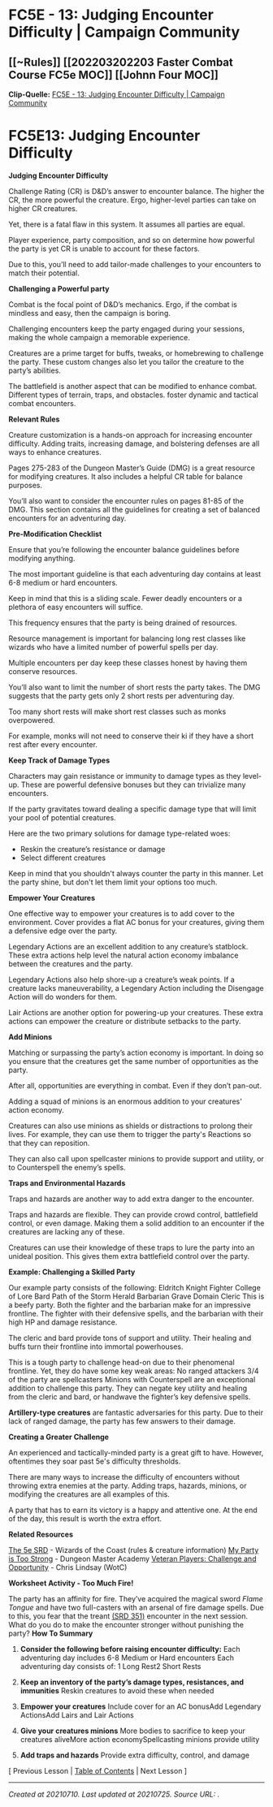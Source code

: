 # FC5E - 13: Judging Encounter Difficulty | Campaign Community
 [[~Rules]] [[202203202203 Faster Combat Course FC5e MOC]] [[Johnn Four MOC]] 
---



**Clip-Quelle:** [FC5E - 13: Judging Encounter Difficulty | Campaign Community](https://campaign-community.com/index.php?resources/13-judging-encounter-difficulty.294/)

# FC5E13: Judging Encounter Difficulty

**Judging Encounter Difficulty**

Challenge Rating (CR) is D&D’s answer to encounter balance. The higher the CR, the more powerful the creature. Ergo, higher-level parties can take on higher CR creatures.

Yet, there is a fatal flaw in this system. It assumes all parties are equal.

Player experience, party composition, and so on determine how powerful the party is yet CR is unable to account for these factors.

Due to this, you’ll need to add tailor-made challenges to your encounters to match their potential.

**Challenging a Powerful party**

Combat is the focal point of D&D’s mechanics. Ergo, if the combat is mindless and easy, then the campaign is boring.

Challenging encounters keep the party engaged during your sessions, making the whole campaign a memorable experience.

Creatures are a prime target for buffs, tweaks, or homebrewing to challenge the party. These custom changes also let you tailor the creature to the party’s abilities.

The battlefield is another aspect that can be modified to enhance combat. Different types of terrain, traps, and obstacles. foster dynamic and tactical combat encounters.

**Relevant Rules**

Creature customization is a hands-on approach for increasing encounter difficulty. Adding traits, increasing damage, and bolstering defenses are all ways to enhance creatures.

Pages 275-283 of the Dungeon Master’s Guide (DMG) is a great resource for modifying creatures. It also includes a helpful CR table for balance purposes.

You’ll also want to consider the encounter rules on pages 81-85 of the DMG. This section contains all the guidelines for creating a set of balanced encounters for an adventuring day.

**Pre-Modification Checklist**

Ensure that you’re following the encounter balance guidelines before modifying anything.

The most important guideline is that each adventuring day contains at least 6-8 medium or hard encounters.

Keep in mind that this is a sliding scale. Fewer deadly encounters or a plethora of easy encounters will suffice.

This frequency ensures that the party is being drained of resources.

Resource management is important for balancing long rest classes like wizards who have a limited number of powerful spells per day.

Multiple encounters per day keep these classes honest by having them conserve resources.

You’ll also want to limit the number of short rests the party takes. The DMG suggests that the party gets only 2 short rests per adventuring day.

Too many short rests will make short rest classes such as monks overpowered.

For example, monks will not need to conserve their ki if they have a short rest after every encounter.

**Keep Track of Damage Types**

Characters may gain resistance or immunity to damage types as they level-up. These are powerful defensive bonuses but they can trivialize many encounters.

If the party gravitates toward dealing a specific damage type that will limit your pool of potential creatures.

Here are the two primary solutions for damage type-related woes:

*   Reskin the creature’s resistance or damage
*   Select different creatures

Keep in mind that you shouldn't always counter the party in this manner. Let the party shine, but don't let them limit your options too much.

**Empower Your Creatures**

One effective way to empower your creatures is to add cover to the environment. Cover provides a flat AC bonus for your creatures, giving them a defensive edge over the party.

Legendary Actions are an excellent addition to any creature’s statblock. These extra actions help level the natural action economy imbalance between the creatures and the party.

Legendary Actions also help shore-up a creature’s weak points. If a creature lacks maneuverability, a Legendary Action including the Disengage Action will do wonders for them.

Lair Actions are another option for powering-up your creatures. These extra actions can empower the creature or distribute setbacks to the party.

**Add Minions**

Matching or surpassing the party’s action economy is important. In doing so you ensure that the creatures get the same number of opportunities as the party.

After all, opportunities are everything in combat. Even if they don’t pan-out.

Adding a squad of minions is an enormous addition to your creatures' action economy.

Creatures can also use minions as shields or distractions to prolong their lives. For example, they can use them to trigger the party's Reactions so that they can reposition.

They can also call upon spellcaster minions to provide support and utility, or to Counterspell the enemy’s spells.

**Traps and Environmental Hazards**

Traps and hazards are another way to add extra danger to the encounter.

Traps and hazards are flexible. They can provide crowd control, battlefield control, or even damage. Making them a solid addition to an encounter if the creatures are lacking any of these.

Creatures can use their knowledge of these traps to lure the party into an unideal position. This gives them extra battlefield control over the party.

**Example: Challenging a Skilled Party**

Our example party consists of the following:
Eldritch Knight Fighter
College of Lore Bard
Path of the Storm Herald Barbarian
Grave Domain Cleric
This is a beefy party. Both the fighter and the barbarian make for an impressive frontline. The fighter with their defensive spells, and the barbarian with their high HP and damage resistance.

The cleric and bard provide tons of support and utility. Their healing and buffs turn their frontline into immortal powerhouses.

This is a tough party to challenge head-on due to their phenomenal frontline. Yet, they do have some key weak areas:
No ranged attackers
3/4 of the party are spellcasters
Minions with Counterspell are an exceptional addition to challenge this party. They can negate key utility and healing from the cleric and bard, or handwave the fighter’s key defensive spells.

**Artillery-type creatures** are fantastic adversaries for this party. Due to their lack of ranged damage, the party has few answers to their damage.

**Creating a Greater Challenge**

An experienced and tactically-minded party is a great gift to have. However, oftentimes they soar past 5e's difficulty thresholds.

There are many ways to increase the difficulty of encounters without throwing extra enemies at the party. Adding traps, hazards, minions, or modifying the creatures are all examples of this.

A party that has to earn its victory is a happy and attentive one. At the end of the day, this result is worth the extra effort.

**Related Resources**

[The 5e SRD](https://media.wizards.com/2016/downloads/DND/SRD-OGL_V5.1.pdf) - Wizards of the Coast (rules & creature information)
[My Party is Too Strong](https://dungeonmaster.academy/articles/my-party-is-too-strong) - Dungeon Master Academy
[Veteran Players: Challenge and Opportunity](https://dnd.wizards.com/articles/features/veteran-players-challenge-and-opportunity) - Chris Lindsay (WotC)

**Worksheet Activity - Too Much Fire!**

The party has an affinity for fire. They’ve acquired the magical sword _Flame Tongue_ and have two full-casters with an arsenal of fire damage spells.
Due to this, you fear that the treant [(SRD 351)](https://media.wizards.com/2016/downloads/DND/SRD-OGL_V5.1.pdf) encounter in the next session. What do you do to make the encounter stronger without punishing the party?
**How To Summary**

1.  **Consider the following before raising encounter difficulty:**
    Each adventuring day includes 6-8 Medium or Hard encounters
    Each adventuring day consists of:
    1 Long Rest2 Short Rests
    
2.  **Keep an inventory of the party’s damage types, resistances, and immunities**
    Reskin creatures to avoid these when needed
    
3.  **Empower your creatures**
    Include cover for an AC bonusAdd Legendary ActionsAdd Lairs and Lair Actions
    
4.  **Give your creatures minions**
    More bodies to sacrifice to keep your creatures aliveMore action economySpellcasting minions provide utility
    
5.  **Add traps and hazards**
    Provide extra difficulty, control, and damage
    

\[ Previous Lesson | [Table of Contents](https://campaign-community.com/index.php?resources/table-of-contents-faster-combat-5e.243/) | Next Lesson \]​

---

_Created at 20210710._
_Last updated at 20210725._
_Source URL: [](https://campaign-community.com/index.php?resources/13-judging-encounter-difficulty.294/)._



